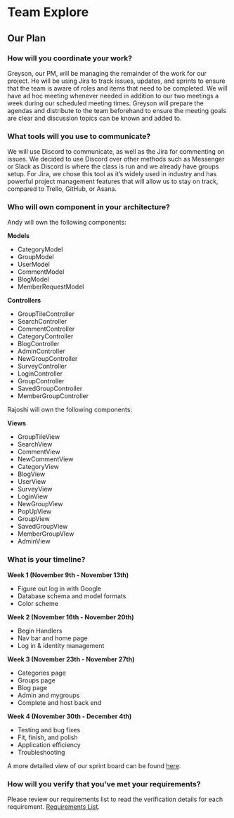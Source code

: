 # Team Explore

## Our Plan

### How will you coordinate your work?

Greyson, our PM, will be managing the remainder of the work for our project. He will be using Jira to track issues, updates, and sprints to ensure that the team is aware of roles and items that need to be completed. We will have ad hoc meeting whenever needed in addition to our two meetings a week during our scheduled meeting times. Greyson will prepare the agendas and distribute to the team beforehand to ensure the meeting goals are clear and discussion topics can be known and added to.

### What tools will you use to communicate?

We will use Discord to communicate, as well as the Jira for commenting on issues. We decided to use Discord over other methods such as Messenger or Slack as Discord is where the class is run and we already have groups setup. For Jira, we chose this tool as it’s widely used in industry and has powerful project management features that will allow us to stay on track, compared to Trello, GitHub, or Asana.

### Who will own component in your architecture?

Andy will own the following components:

**Models**
* CategoryModel
* GroupModel
* UserModel
* CommentModel
* BlogModel
* MemberRequestModel

**Controllers**
* GroupTileController
* SearchController
* CommentController
* CategoryController
* BlogController
* AdminController
* NewGroupController
* SurveyController
* LoginController
* GroupController
* SavedGroupController
* MemberGroupController

Rajoshi will own the following components:

**Views**
* GroupTileView
* SearchView
* CommentView
* NewCommentView
* CategoryView
* BlogView
* UserView
* SurveyView
* LoginView
* NewGroupView
* PopUpView
* GroupView
* SavedGroupView
* MemberGroupVIew
* AdminView

### What is your timeline?

**Week 1 (November 9th - November 13th)**

* Figure out log in with Google
* Database schema and model formats
* Color scheme

**Week 2 (November 16th - November 20th)**

* Begin Handlers
* Nav bar and home page
* Log in & identity management

**Week 3 (November 23th - November 27th)**

* Categories page
* Groups page
* Blog page
* Admin and mygroups
* Complete and host back end

**Week 4 (November 30th - December 4th)**

* Testing and bug fixes
* Fit, finish, and polish
* Application efficiency
* Troubleshooting

A more detailed view of our sprint board can be found [here](https://info442teame.atlassian.net/secure/RapidBoard.jspa?rapidView=1&projectKey=I442).

### How will you verify that you've met your requirements?

Please review our requirements list to read the verification details for each requirement. [Requirements List](https://github.com/autumn-info-442a/team-e/blob/main/HW3.md).